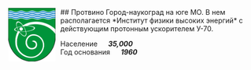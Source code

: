 <!--2021-11-26 01:25:14-->
<img src="./Protvino.svg" width="96px" align=left style="margin-right:10px">
## Протвино
Город-наукоград на юге МО. В нем располагается *Институт физики высоких энергий* с действующим протонным ускорителем У-70.

Население &emsp; ***35,000*** &emsp;<br>
Год&nbsp;основания &emsp; ***1960***